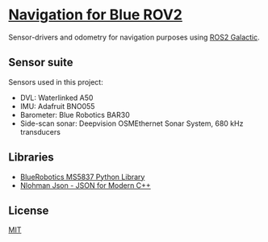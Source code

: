 # [Navigation for Blue ROV2](https://www.youtube.com/watch?v=dQw4w9WgXcQ)

Sensor-drivers and odometry for navigation purposes using [ROS2 Galactic](https://docs.ros.org/en/ros2_documentation/galactic/index.html).


## Sensor suite

Sensors used in this project:

* DVL: Waterlinked A50
* IMU: Adafruit BNO055
* Barometer: Blue Robotics BAR30
* Side-scan sonar: Deepvision OSMEthernet Sonar System, 680 kHz transducers

## Libraries

* [BlueRobotics MS5837 Python Library](https://github.com/bluerobotics/ms5837-python)
* [Nlohman Json - JSON for Modern C++ ](https://github.com/nlohmann/json)


## License
[MIT](https://choosealicense.com/licenses/mit/)
